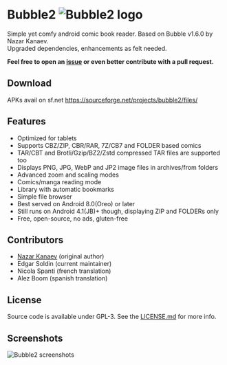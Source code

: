 # Bubble2        ![Bubble2 logo](https://raw.githubusercontent.com/edeso/bubble2/master/app/src/main/res/drawable-hdpi/ic_launcher.png)

Simple yet comfy android comic book reader. Based on Bubble v1.6.0 by Nazar Kanaev.<br>
Upgraded dependencies, enhancements as felt needed. 

**Feel free to open an [issue](https://github.com/edeso/bubble2/issues) or even better contribute with a pull request.**

## Download

APKs avail on sf.net https://sourceforge.net/projects/bubble2/files/

## Features

* Optimized for tablets
* Supports CBZ/ZIP, CBR/RAR, 7Z/CB7 and FOLDER based comics
* TAR/CBT and Brotli/Gzip/BZ2/Zstd compressed TAR files are supported too
* Displays PNG, JPG, WebP and JP2 image files in archives/from folders
* Advanced zoom and scaling modes
* Comics/manga reading mode
* Library with automatic bookmarks
* Simple file browser
* Best served on Android 8.0(Oreo) or later
* Still runs on Android 4.1(JB)+ though, displaying ZIP and FOLDERs only
* Free, open-source, no ads, gluten-free

## Contributors

* [Nazar Kanaev](https://github.com/nkanaev) (original author)
* Edgar Soldin (current maintainer)
* Nicola Spanti (french translation)
* Alez Boom (spanish translation)

## License

Source code is available under GPL-3. See the [LICENSE.md](https://github.com/edeso/bubble2/blob/master/LICENSE.md)  for more info.

## Screenshots

![Bubble2 screenshots](https://github.com/edeso/bubble2/blob/master/art/promo.jpg?raw=true)
